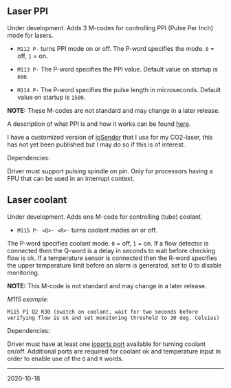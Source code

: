 ## Laser PPI

Under development. Adds 3 M-codes for controlling PPI (Pulse Per Inch) mode for lasers.

* `M112 P-` turns PPI mode on or off. The P-word specifies the mode. `0` = off, `1` = on.

* `M113 P-` The P-word specifies the PPI value. Default value on startup is `600`.

* `M114 P-` The P-word specifies the pulse length in microseconds. Default value on startup is `1500`.

__NOTE:__ These M-codes are not standard and may change in a later release. 

A description of what PPI is and how it works can be found [here](http://www.engraversnetwork.com/support/universal-lasers/laser-how-tos/dpi-vs-ppi-laser/).

I have a customized version of [ioSender](https://github.com/terjeio/Grbl-GCode-Sender) that I use for my CO2-laser, this has not yet been published but I may do so if this is of interest.

Dependencies:

Driver must support pulsing spindle on pin. Only for processors having a FPU that can be used in an interrupt context.

## Laser coolant

Under development. Adds one M-code for controlling \(tube\) coolant.

* `M115 P- <Q>- <R>-` turns coolant modes on or off.

The P-word specifies coolant mode. `0` = off, `1` = on.
If a flow detector is connected then the Q-word is a delay in seconds to wait before checking flow is ok.
If a temperature sensor is connected then the R-word specifies the upper temperature limit before an alarm is generated, set to 0 to disable monitoring.

__NOTE:__ This M-code is not standard and may change in a later release. 

_M115 example:_

`M115 P1 Q2 R30 (switch on coolant, wait for two seconds before verifying flow is ok and set monitoring threshold to 30 deg. Celsius)`

Dependencies:

Driver must have at least one [ioports port](../../templates/ioports.c) available for turning coolant on/off.
Additional ports are required for coolant ok and temperature input in order to enable use of the `Q` and `R` words.

---
2020-10-18
